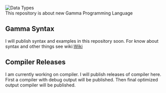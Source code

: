 ![Data Types](https://raw.githubusercontent.com/wiki/Algo-k/Gamma-Plus-Plus-Lang/Image/Ray.jfif)<br/>
This repository is about new Gamma Programming Language
## Gamma Syntax
I will publish syntax and examples in this repository soon.
For know about syntax and other things see wiki:[Wiki](https://github.com/Algo-k/Gamma-Plus-Plus-Lang/wiki)
## Compiler Releases
I am currently working on compiler.
I will publish releases of compiler here.
First a compiler with debug output will be published.
Then final optimized output compiler will be published.

